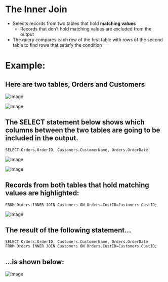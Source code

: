# The Inner Join
- Selects records from two tables that hold **matching values**
  - Records that don’t hold matching values are excluded from the output
- The query compares each row of the first table with rows of the second table to find rows that satisfy the condition


# Example:

## Here are two tables, Orders and Customers

![Image](https://lh3.googleusercontent.com/ljyc3gbta35hTijzIMhrS1B52L3jCPA1tSopR3COVvd9aTN97Khf32mcIiVIKZiBSYlZcaepNBaSxSMWgfOLf_XdRXIl6n5qOuMtw82PFTm1coisVisQ_DTjJsz6tbjG0t1pJBM27eRC_O7w3JMDzROx6tQsDdDRuHCHT5SAicjSXeh9ufsADKfBh-R2zINW21PJLV5T-Y4bIIesqiWsYfZZmjCKNm6ISVqw-sJJvjibeG9bU2QpNYK4DMLSlAAap1EwwYvu5KmnWRsWGqrbjo37DFy4bs3dKuMsNA0HFMsVSBBywaINyawI_Ab-iYjuL5zkrq5wPrslbBNVNl81Dfg-fw06CDpceWGk0Vnm1d3TgZqpjez22qHoXsHTXCYkQuXiebIk_VYzsozJNYLBPHBAwB7pPYdTu0uvTVBQXkC-bajZyGRNW4DMW2ID0uTA_nBWShObOppvSxsmff21JSSBK5AFXiG_eJ_xzpM_8TwmT8pP_lsMBLtNRR77XUMSNB028xfBm0kM1htBejDX4rtwEc5YcANQd--Wm6KBciU9Y2nnCqVOM1XQoJ0oEJdpD_CQlaAPMtt-YxJY4anZWtXwBCHkBXQ2o_5Q5Qu3QaTeQKiv1pgPCOtpry9aLBa5NKYNoukBiAlckfV2fCsqNYna1zJGtCFu=w364-h147-no)

![Image](https://lh3.googleusercontent.com/RisAPk3UDtQktyGgNwKC8KqY_dfp1MMqpsqnISzfyL8BxvPUgeTHjezev5Layw0GRl2oUS1E_Z2KrTCb-RbAgWGz8aDIPEMebjpiWsWyp3SVUXEGsF0sUoxbZgJdQBVsLJpHk-SArV1MkLnXb82n4zs1OIo9rXz-_Bv1YsXvpIERbfYDQmXq6FKe8_s6oYMklafgdjZixIuzKvCXOB-3RRzB-RxadMyfhPOLZBJkBee2HMqE3gIOanoJyeRiyo_weItqtedZezE3iBDc9omMjr3um3QtFrb5dbWIXzRyoPGISPdbiB38ksIh2Oa8gZAY_03xLqnNw_jSV5vG9tzXJxr0fn2LCD_Zn6x9SLCORH4dSsSW_BxffwEH0JijkOwAb-zXZo4F-JqfgTPATmrBOJ5hTXZ3vcHzzjVCrdZdKkmR52SCO-tOD47-Ct4bx-D4gCNNG8AdXVYv9ahm6UZQrlbD6zxXLp1cCRrPJ6OH0pTipk6rvZAWAsYHvhZ-40u0aQ_cTxyvH1iw2pTcucEvLxipkMer_dSUdQ0ZxEp46IBxPoBOiNTaFatZArECoqGUYy28vhBcyohJCY_QYjEwEPHujw9Xzty_3HmjMoq2StvYiMOehqk7UMPYBVd5gSpPaEEflUZIzyR1XeuONIDyw2taqWbKUPDC=w812-h147-no)


## The **SELECT** statement below shows which columns between the two tables are going to be included in the output.
```
SELECT Orders.OrderID, Customers.CustomerName, Orders.OrderDate
```

![Image](https://lh3.googleusercontent.com/-_ReRnvFzoj7bSNTJimjs0_xD-4uVbWX5NsUI5w39CYM2HMBlzYVPFnaDBvdb44NsGuQS2oeFKsQZ5jmUq2NEB2PLe48dnTO7Lec7T26CORnnZmPJpXG1TGHfQkz4YVqU-b9bqDtU4NgsjL9w5YeaBSz3fYGenQ96uPvYG_BIzB3r3Vz6zs9kyqSaXtWGB56bQ2NXh2wusMhLCBSyyh-rLTJIemN3DE6FGJ6VylsfBXCbkOR6nSKUYp2n3OJqceTVQm2DhaRy31gwEAWB335PxMZCAdXAClKfA3YeTTdOl3J-6-Nr0-uW4hjCvv2KT6g-Wh9kK0bY9334DZ484Cco92ozfB3D3ieWxuS2x8lFtKN4fQrA5zFECzW9bYp9xvDl1usucrKIwHKSevkVxK6To887KnZAQQ221IaRlxQMLf1Qz7dskW8dBI4uxBSSdtmQe9PisbC1Rt5wtZMZyMSi0Hr6ekDTy4s_MB1FwrHqNhqbzfSuxYVH8eAoy7ufpNIWuNaDuarPZAb2J6lLwa2ZUO424kyQ6CDwwh-Q3bRanFB3HVXca1_IKqUWUloTHrhQs-mngBnrr6U40FUQy4qQUu-IZmwPYS3QdjA3qHzs0wcEilAcLw2E0R1YjHfiOld01aNcbaqCF6LTiilFBiaRCVajz0avj6d=w376-h147-no)

![Image](https://lh3.googleusercontent.com/xuDlVE8arBCH7VaX0arAaXPJWFiC86iqdZAlKLVGfyoEBD6HPHdFqKUXvTj8acankhQPz78iM766CB9RTqNw9SRNvBRX-iLw9ZFFu9iO2a73VXvbwgwt9jGToe8_3dRTnTAI6baE6b69KzGKaKH-izqrU7Q3ZnxEx7iy8OFV6U_YYL8benMcBqsXTHxFSZ1PMmd1Xc-_74hI4_gmO0QgNJdEeBAS9y3D52tt3sGpHPdsfoZd4V2xf1yk_69pLcfMwQqFYqTD2EU5coNODwdzcpm94JfPEj0Cnc6fqODh6GavR-5xP9sbI8osfJNCqo1e-XH6oS_eBBsVKI75kmO9w3Km_6X5WsHfrBdn3e-r3qFNdhSPIaobdrK63uOChT-pf9MelPK3GUz9nZuaqtZ7h2qenGWJFUB99IFfeRNQgxTIsS0kHRMAtfuxKtTx7QcbUpqoVMuwktO5z92Hl1qkKjUEaNNn0dDRiws4T4K182AXdNDEwMljV2KpmZS8Anr35IWmIGKeRgNbzQt1OFFrWJ3lpffPmSDSKkRESo8W3wnlA7w7UTDh9zV4u0V-KpJugR7WbuFDA0bozlz-18-2W7eTwqaLFI4Hr1rY1ZPi96VYT4DkJcS_2yL6aTUHbkdx1w0Q3omiFJEGviWmIzPqCUh-PwibyNaJ=w797-h145-no)


## Records from both tables that hold matching values are highlighted:
```
FROM Orders INNER JOIN Customers ON Orders.CustID=Customers.CustID;
```
![Image](https://lh3.googleusercontent.com/n7FLlmq-FYZ_0NJFpJxkuIQSe6xdhBE0E9n-pkVL7Nn0g-3YSKgqQdekENOOOSjDiX4Q6lwtXJrSLcJgnonovjhoyYUSuUOodpJE-B7IVbpL5Z45JsRZP-39_nGoT_iijY4EXEfzAsUGYOjAtSMJaoL7UbHRt20oldctNAF5ulC10JL_RZicxcFbFymwZk8x2azoT2s_EILZjzmicGykuYaNgXm6-pmBhPEbwpyvNVjotADRts0lw7NBei1nPpew-9X8n2n_LgsLBvs97E_SrRZ4m3Vtx_3rXWfRp6R6T1Zul7EjtaY4Q00fxjgN41imlupDnqgO4PS0vOdnYSyiT-sPexNNAYQ0A8zDbQRwaYvULvtx13fZR80uyZ14BhKxjvSJqnlVN7dD9o5pZ4_ViIxd7c_xXP7sqFfqnwKcTj_twLXmu2M9Zj9OaFsMkxM2hLxrRmkUuXzNs-8-rcND9RNGaqc_oHfHhYbCzxiyCt8yBMWmZusMQBGGBOpvdxhF7BEWPVuofB5E575t8jwPUETcqrocSPlELn0K1TQB3UfpetWZVqx62sWLrINlY3d5kkY4DkZnn9tqAJMh2RjgfLmWD2yhIN-jwdD7SB2J7dYtFOtNgeztpAhpAOlskAUbeNkIB57Eyq-nImpdqaRw1mnK0pouPwCI=w1284-h157-no)


## The result of the following statement...
```
SELECT Orders.OrderID, Customers.CustomerName, Orders.OrderDate 
FROM Orders INNER JOIN Customers ON Orders.CustID=Customers.CustID;
```
## ...is shown below:
![Image](https://lh3.googleusercontent.com/d0RjDNLbSjRj4mapA_GXRVi88Xn51rzVuAj3-EkBCNNosTnvHqm8k8kqoZipOrEGCLQKoUj7JnyLE0vGt73Jiz1X-QShoc2pnXqsGShVegPphTyPxvNb-5zOCc7Bfj8YwQDo5XvNLBBTbs0TAxdfPF3N4HXswg7flanzLXjkljawCsvjZmD9N1ttY6gtvjeiMgmNZo0TGX9JRjA4PDPpNiG8hjtUQJYEDY1ZCPffVlKhIud-5Y8yGYunleNj5-lZU_GmNN20ph_inpb8NrChf9O0ujmH3bILcVCYw1diSPfsV3ve6JxOBumvht4VfSGT8iiz1pM5YBYxMMDhDo9_5mGiPNtaJjMGD0-BtHIZcSVkYayfdJtGtn5UmHVZt0yoH1D8--v4LeOghhrQZDkGWbLwg6v4MiSPZkfG5sTU6-NCxSH1ncc_GwdnVbQWWD2biiIkdNSewes-loRb5YAMJbG4nSIMQvsTlQEz__tV-aPxQ6Y7b40nGGzhIiYJ9eE4mHK3oDWFnvNFVY1RGR4rqcMSShGP5dwzncfMARSXM0876T6olsLfeylH18Ns2k3b7i0VXA6GMRqS_fUF47RN_IRC_21tlcNR8UU13ah1deYHSMlEm96kFnbVHX1fCX9JojZuDi6WIQmJF3w7OXQNoA9P0G6qOEsk=w1090-h160-no)

